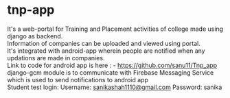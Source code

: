 # tnp-app
It's a web-portal for Training and Placement activities of college made using django as backend.<br>
Information of companies can be uploaded and viewed using portal.<br>
It's integrated with android-app wherein people are notified when any updations are made in companies.<br>
Link to code for android app is here : - https://github.com/sanu11/Tnp_app<br>
django-gcm module is to communicate with Firebase Messaging Service which is used to send notifications to android app<br>
Student test login: Username: sanikashah1110@gmail.com Password: sanika <br>
